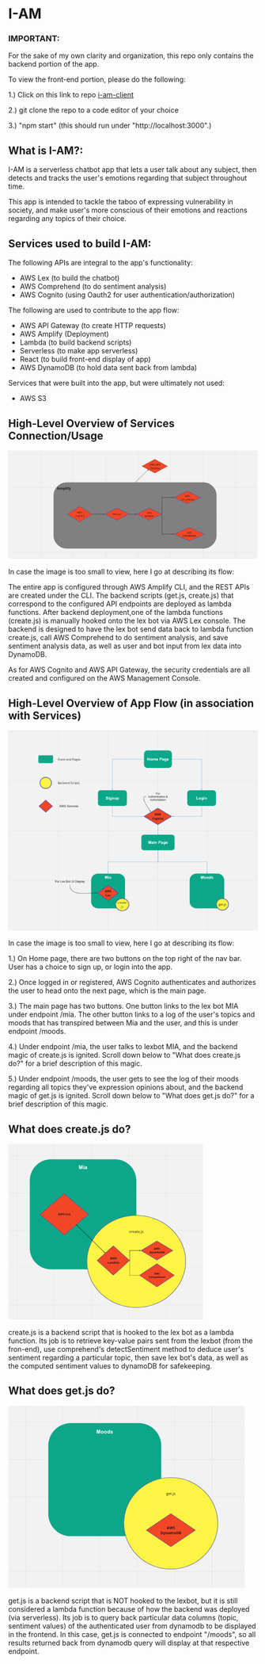 # I-AM

### **IMPORTANT:** 
For the sake of my own clarity and organization, this repo only contains the backend portion of the app. 

To view the front-end portion, please do the following:

1.) Click on this link to repo [i-am-client](https://github.com/AllergictoCrustaceans/i-am-client) 

2.) git clone the repo to a code editor of your choice

3.) "npm start" (this should run under "http://localhost:3000".) 


## **What is I-AM?:**
I-AM is a serverless chatbot app that lets a user talk about any subject, then detects and tracks the user's emotions regarding that subject throughout time.

This app is intended to tackle the taboo of expressing vulnerability in society, and make user's more conscious of their emotions and reactions regarding any topics of their choice. 



## **Services used to build I-AM:**
The following APIs are integral to the app's functionality: 
- AWS Lex (to build the chatbot)
- AWS Comprehend (to do sentiment analysis)
- AWS Cognito (using Oauth2 for user authentication/authorization)

The following are used to contribute to the app flow:
- AWS API Gateway (to create HTTP requests)
- AWS Amplify (Deployment)
- Lambda (to build backend scripts)
- Serverless (to make app serverless)
- React (to build front-end display of app)
- AWS DynamoDB (to hold data sent back from lambda)

Services that were built into the app, but were ultimately not used:
- AWS S3



## **High-Level Overview of Services Connection/Usage**
![Image of AWS Services connection with each other](servicesFlow.png)

In case the image is too small to view, here I go at describing its flow: 

The entire app is configured through AWS Amplify CLI, and the REST APIs are created under the CLI. The backend scripts (get.js, create.js) that correspond to the configured API endpoints are deployed as lambda functions. After backend deployment,one of the lambda functions (create.js) is manually hooked onto the lex bot via AWS Lex console. The backend is designed to have the lex bot send data back to lambda function create.js, call AWS Comprehend to do sentiment analysis, and save sentiment analysis data, as well as user and bot input from lex data into DynamoDB. 

As for AWS Cognito and AWS API Gateway, the security credentials are all created and configured on the AWS Management Console. 


## **High-Level Overview of App Flow (in association with Services)**
![Image of high-level overview of app flow](appFlow.png)

In case the image is too small to view, here I go at describing its flow:

1.) On Home page, there are two buttons on the top right of the nav bar. User has a choice to sign up, or login into the app. 

2.) Once logged in or registered, AWS Cognito authenticates and authorizes the user to head onto the next page, which is the main page. 

3.) The main page has two buttons. One button links to the lex bot MIA under endpoint /mia. The other button links to a log of the user's topics and moods that has transpired between Mia and the user, and this is under endpoint /moods. 

4.) Under endpoint /mia, the user talks to lexbot MIA, and the backend magic of create.js is ignited. Scroll down below to "What does create.js do?" for a brief description of this magic. 

5.) Under endpoint /moods, the user gets to see the log of their moods regarding all topics they've expression opinions about, and the backend magic of get.js is ignited. Scroll down below to "What does get.js do?" for a brief description of this magic.

## **What does create.js do?**
![Image of what create.js does as a backend script](createFlow.png)

create.js is a backend script that is hooked to the lex bot as a lambda function. Its job is to retrieve key-value pairs sent from the lexbot (from the fron-end), use comprehend's detectSentiment method to deduce user's sentiment regarding a particular topic, then save lex bot's data, as well as the computed sentiment values to dynamoDB for safekeeping. 

## **What does get.js do?** 
![Image of what get-js does as a backend script](getFlow.png)

get.js is a backend script that is NOT hooked to the lexbot, but it is still considered a lambda function because of how the backend was deployed (via serverless). Its job is to query back particular data columns (topic, sentiment values) of the authenticated user from dynamodb to be displayed in the frontend. In this case, get.js is connected to endpoint "/moods", so all results returned back from dynamodb query will display at that respective endpoint. 
